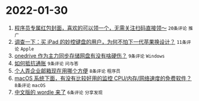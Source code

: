 # 2022-01-30

1. [程序员专属红包封面，喜欢的可以领一个，无需关注扫码直接领～](https://www.v2ex.com/t/831363) `20条评论` `推广`
1. [调查一下：买 iPad 的妙控键盘的用户，为何不怕下一代苹果换设计？](https://www.v2ex.com/t/831367) `11条评论` `Apple`
1. [onedrive 作为主力同步存储网盘有没有啥硬伤？](https://www.v2ex.com/t/831365) `9条评论` `Windows`
1. [如何抵抗通胀](https://www.v2ex.com/t/831364) `9条评论` `问与答`
1. [个人弄企业邮箱现在用哪个方便](https://www.v2ex.com/t/831369) `8条评论` `程序员`
1. [macOS 系统下面，有没有比较好用的监控 CPU/内存/网络速度的免费软件？](https://www.v2ex.com/t/831366) `8条评论` `macOS`
1. [中文版的 wordle 来了](https://www.v2ex.com/t/831375) `6条评论` `分享发现`
